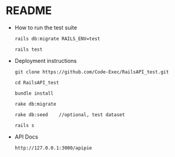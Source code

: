# README

* How to run the test suite

      rails db:migrate RAILS_ENV=test

      rails test

* Deployment instructions

      git clone https://github.com/Code-Exec/RailsAPI_test.git

      cd RailsAPI_test

      bundle install

      rake db:migrate

      rake db:seed    //optional, test dataset

      rails s

* API Docs

      http://127.0.0.1:3000/apipie
